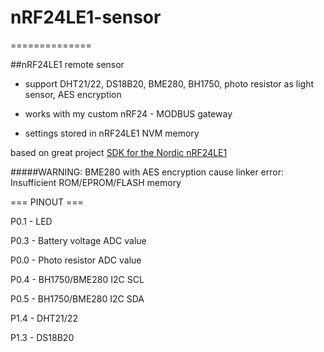 # nRF24LE1-sensor
==============


##nRF24LE1 remote sensor

- support DHT21/22, DS18B20, BME280, BH1750, photo resistor as light sensor, AES encryption

- works with my custom nRF24 - MODBUS gateway

- settings stored in nRF24LE1 NVM memory

based on great project [SDK for the Nordic nRF24LE1](https://github.com/DeanCording/nRF24LE1_SDK)

#####WARNING: BME280 with AES encryption cause linker error: Insufficient ROM/EPROM/FLASH memory

=== PINOUT ===

P0.1 - LED

P0.3 - Battery voltage ADC value

P0.0 - Photo resistor ADC value

P0.4 - BH1750/BME280 I2C SCL

P0.5 - BH1750/BME280 I2C SDA

P1.4 - DHT21/22

P1.3 - DS18B20
